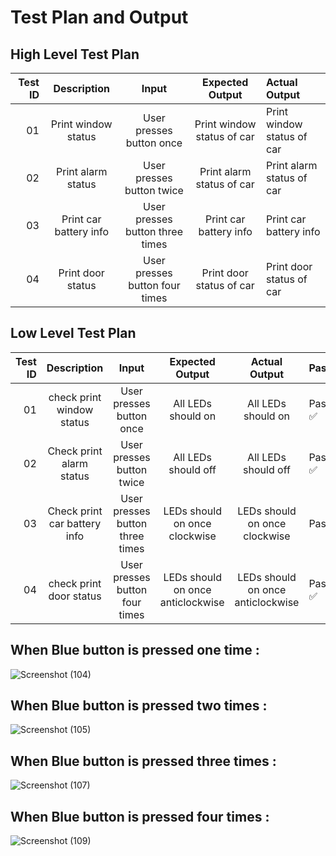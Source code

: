 # Test Plan and Output 

## High Level Test Plan

| Test ID | Description | Input | Expected Output | Actual Output |
|---------:|:----------:|:------:|:--------------:|:---------------|
|01 | Print window status | User presses button once | Print window status of car | Print window status of car |
|02 | Print alarm status | User presses button twice | Print alarm status of car | Print alarm status of car |
|03 | Print car battery info | User presses button three times | Print car battery info |  Print car battery info |
|04 | Print door status | User presses button four times | Print door status of car | Print door status of car |

## Low Level Test Plan 

| Test ID | Description | Input | Expected Output | Actual Output | Passed |
|--------:|:-----------:|:-----:|:---------------:|:--------------:|:-------|
| 01      | check print window status |User presses button once| All LEDs should on | All LEDs should on | Passed :white_check_mark:|
|02 | Check print alarm status | User presses button twice | All LEDs should off | All LEDs should off | Passed :white_check_mark:|
|03 | Check print car battery info | User presses button three times | LEDs should on once clockwise | LEDs should on once clockwise | Passed:white_check_mark: |
|04 | check print door status |  User presses button four times | LEDs should on once anticlockwise | LEDs should on once anticlockwise | Passed :white_check_mark:|

## When Blue button is pressed one time :
![Screenshot (104)](https://user-images.githubusercontent.com/98873866/158002319-9ffd98cf-553f-4c4a-a47f-68e09a3812bb.png)


## When Blue button is pressed two times :
![Screenshot (105)](https://user-images.githubusercontent.com/98873866/158002336-754635e6-86d8-4041-bd81-a530d0532e44.png)


## When Blue button is pressed three times :
![Screenshot (107)](https://user-images.githubusercontent.com/98873866/158002380-a3d8fd9c-cf1d-48a4-b400-e19206719df6.png)



## When Blue button is pressed four times :
![Screenshot (109)](https://user-images.githubusercontent.com/98873866/158002359-46778be9-9855-45d7-8cd3-0d2b1d64bc4c.png)
